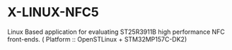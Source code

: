 # X-LINUX-NFC5
Linux Based application for evaluating ST25R3911B high performance NFC front-ends. ( Platform :: OpenSTLinux + STM32MP157C-DK2)
